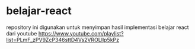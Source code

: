 # belajar-react
 repository ini digunakan untuk menyimpan hasil implementasi belajar react dari youtube  https://www.youtube.com/playlist?list=PLmF_zPV9ZcP346sttD4Vs2VROLlIp5kPz
